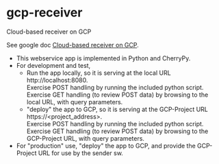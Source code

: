 # gcp-receiver
Cloud-based receiver on GCP

See google doc [Cloud-based receiver on GCP](https://docs.google.com/document/d/1F-k4PVgspK_OX9KaKR1LuEugTwXeQbvugA7dqxMoYlk).

* This webservice app is implemented in Python and CherryPy.
* For development and test,
    * Run the app locally, so it is serving at the local URL http://localhost:8080.<br>
    Exercise POST handling by running the included python script.<br>
    Exercise GET handling (to review POST data) by browsing to the
    local URL, with query parameters.
    * "deploy" the app to GCP, so it is serving at the GCP-Project URL https://<project_address>.<br>
    Exercise POST handling by running the included python script.<br>
    Exercise GET handling (to review POST data) by browsing to the
    GCP-Project URL, with query parameters.
* For "production" use, "deploy" the app to GCP, and provide the GCP-Project URL for use by the sender sw.
